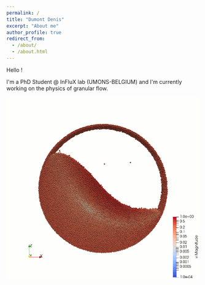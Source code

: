 ```yaml
---
permalink: /
title: "Dumont Denis"
excerpt: "About me"
author_profile: true
redirect_from: 
  - /about/
  - /about.html
---
```


Hello ! 

I'm a PhD Student @ InFluX lab (UMONS-BELGIUM) and I'm currently working on the physics of granular flow.

![Image of S-shape flow](https://github.com/dumdenis/dumdenis.github.io/blob/master/images/S_Shape.gif)


<!-- Comment a line -->

<!--
**Bold a line** -->
<!--
*Italic style* -->
<!--
# Size up -->
<!--
###### up to 6 -->
<!--
![Image of Yaktocat](https://octodex.github.com/images/yaktocat.png) -->

